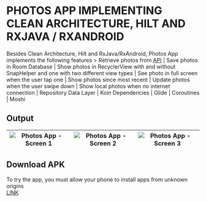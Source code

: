 # PHOTOS APP IMPLEMENTING CLEAN ARCHITECTURE, HILT AND RXJAVA / RXANDROID
Besides Clean Architecture, Hilt and RxJava/RxAndroid, Photos App implements the following features > Retrieve photos from [API](https://jsonplaceholder.typicode.com/) | Save photos in Room Database | Show photos in RecyclerView with and without SnapHelper and one with two different view types | See photo in full screen when the user tap one | Show photos since most recent | Update photos when the user swipe down | Show local photos when no internet connection | Repository Data Layer | Koin Dependencies | Glide | Coroutines | Moshi

## Output 
![Photos App - Screen 1](https://res.cloudinary.com/duslwidi8/image/upload/v1643301912/Screenshot_20220127-114259_Photos_App_ry77lb.jpg) | ![Photos App - Screen 2](https://res.cloudinary.com/duslwidi8/image/upload/v1643301912/Screenshot_20220127-114303_Photos_App_a6qcvb.jpg)| ![Photos App - Screen 3](https://res.cloudinary.com/duslwidi8/image/upload/v1643301912/Screenshot_20220127-114254_Photos_App_seknre.jpg)
:-------------------------:|:-------------------------:|:-------------------------:

## Download APK
To try the app, you must allow your phone to install apps from unknown origins<br/>
[LINK](https://drive.google.com/file/d/1zwYsog47ZYJOTzSEHAxZQBUF8FbW09BM/view?usp=sharing)
